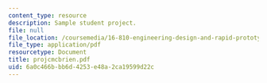 ```yaml
---
content_type: resource
description: Sample student project.
file: null
file_location: /coursemedia/16-810-engineering-design-and-rapid-prototyping-january-iap-2007/6a0c466bbb6d4253e48a2ca19599d22c_projcmcbrien.pdf
file_type: application/pdf
resourcetype: Document
title: projcmcbrien.pdf
uid: 6a0c466b-bb6d-4253-e48a-2ca19599d22c
---
```

